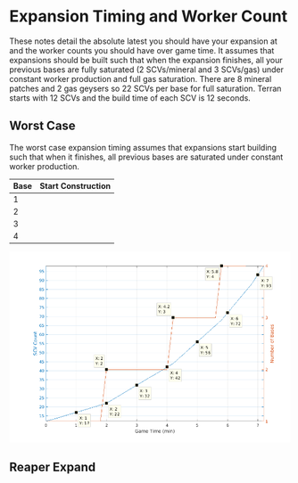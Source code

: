 # Expansion Timing and Worker Count

These notes detail the absolute latest
you should have your expansion at and
the worker counts you should have over
game time.  It assumes that expansions
should be built such that when the
expansion finishes, all your previous
bases are fully saturated (2 SCVs/mineral
and 3 SCVs/gas) under constant worker production
and full gas saturation.  There are 8 mineral
patches and 2 gas geysers so 22 SCVs per base
for full saturation.  Terran starts with
12 SCVs and the build time of each SCV is 12
seconds.

## Worst Case

The worst case expansion timing assumes that
expansions start building such that
when it finishes, all previous bases are
saturated under constant worker production.

Base | Start Construction
---- | ------------------
 1   |  
 2   | 
 3   | 
 4   | 

![Expo Timing](expo.png)

## Reaper Expand
